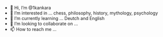 - 👋 Hi, I’m @1kankara
- 👀 I’m interested in ... chess, philosophy, history, mythology, psychology
- 🌱 I’m currently learning ... Deutch and English
- 💞️ I’m looking to collaborate on ...
- 📫 How to reach me ...

<!---
1kankara/1kankara is a ✨ special ✨ repository because its `README.md` (this file) appears on your GitHub profile.
You can click the Preview link to take a look at your changes.
--->
